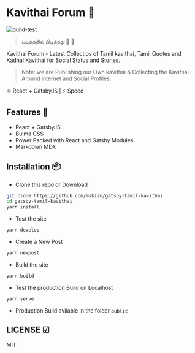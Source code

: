 # Kavithai Forum 💚  

![build-test](https://github.com/mskian/gatsby-tamil-kavithai/workflows/build-test/badge.svg)  

> படித்ததில் பிடித்தது 📕 💚  

Kavithai Forum - Latest Collectios of Tamil kavithai, Tamil Quotes and Kadhal Kavithai for Social Status and Stories.  

> Note: we are Publishing our Own kavithai & Collecting the Kavithai Around internet and Social Profiles.  

⚛ React + GatsbyJS | ⚡ Speed  

## Features 🍔

- React + GatsbyJS
- Bulma CSS
- Power Packed with React and Gatsby Modules
- Markdown MDX

## Installation 📦

- Clone this repo or Download

```sh
git clone https://github.com/mskian/gatsby-tamil-kavithai
cd gatsby-tamil-kavithai
yarn install
```

- Test the site

```sh
yarn develop
```

- Create a New Post

```sh
yarn newpost
```

- Build the site

```sh
yarn build
```

- Test the production Build on Localhost

```sh
yarn serve
```

- Production Build avilable in the folder `public`

## LICENSE ☑

MIT
